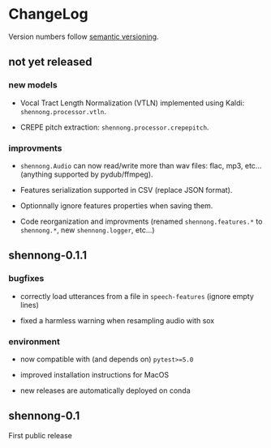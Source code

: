 # ChangeLog

Version numbers follow [semantic versioning](https://semver.org).


## not yet released

### new models

* Vocal Tract Length Normalization (VTLN) implemented using Kaldi:
  `shennong.processor.vtln`.

* CREPE pitch extraction: `shennong.processor.crepepitch`.

### improvments

* `shennong.Audio` can now read/write more than wav files: flac, mp3, etc...
  (anything supported by pydub/ffmpeg).

* Features serialization supported in CSV (replace JSON format).

* Optionnally ignore features properties when saving them.

* Code reorganization and improvments (renamed `shennong.features.*` to
  `shennong.*`, new `shennong.logger`, etc...)


## shennong-0.1.1

### bugfixes

* correctly load utterances from a file in `speech-features` (ignore empty lines)

* fixed a harmless warning when resampling audio with sox

### environment

* now compatible with (and depends on) `pytest>=5.0`

* improved installation instructions for MacOS

* new releases are automatically deployed on conda

## shennong-0.1

First public release
